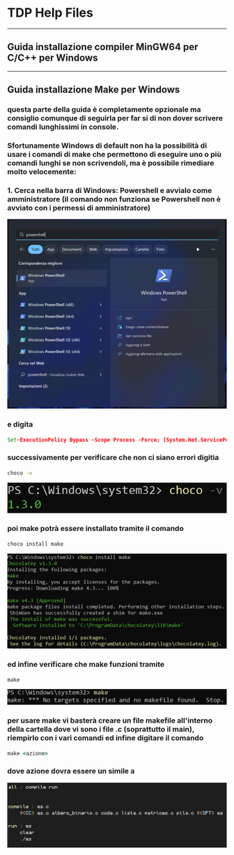 # TDP Help Files
-----
## Guida installazione compiler MinGW64 per C/C++ per Windows


-----
## Guida installazione Make per Windows

### questa parte della guida è completamente opzionale ma consiglio comunque di seguirla per far si di non dover scrivere comandi lunghissimi in console.
### Sfortunamente Windows di default non ha la possibilità di usare i comandi di make che permettono di eseguire uno o più comandi lunghi se non scrivendoli, ma è possibile rimediare molto velocemente:

### 1. Cerca nella barra di Windows: Powershell e avvialo come amministratore (il comando non funziona se Powershell non è avviato con i permessi di amministratore)
![ricerca](/Asset/ricerca.png)   
### e digita
```cmd
Set-ExecutionPolicy Bypass -Scope Process -Force; [System.Net.ServicePointManager]::SecurityProtocol = [System.Net.ServicePointManager]::SecurityProtocol -bor 3072; iex ((New-Object System.Net.WebClient).DownloadString('https://community.chocolatey.org/install.ps1'))
```
### successivamente per verificare che non ci siano errori digitia
```cmd
choco -v
```
![choco](/Asset/choco.png)    
### poi make potrà essere installato tramite il comando
```cmd
choco install make
```
![make](/Asset/make.png)    
### ed infine verificare che make funzioni tramite
```cmd
make
```
![makeverify](/Asset/makeverify.png)
### per usare make vi basterà creare un file makefile all'interno della cartella dove vi sono i file .c (soprattutto il main), riempirlo con i vari comandi ed infine digitare il comando
```cmd 
make <azione>
```
### dove azione dovra essere un simile a

![action](/Asset/action.png)